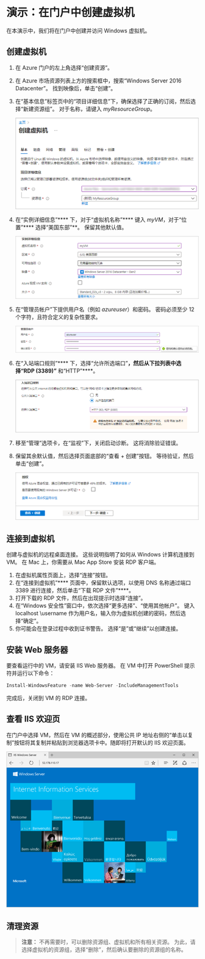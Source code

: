 # <a name="demonstration-create-a-virtual-machine-in-the-portal"></a>演示：在门户中创建虚拟机

在本演示中，我们将在门户中创建并访问 Windows 虚拟机。

## <a name="create-the-virtual-machine"></a>创建虚拟机

1. 在 Azure 门户的左上角选择“创建资源”。
2. 在 Azure 市场资源列表上方的搜索框中，搜索“Windows Server 2016 Datacenter”。 找到映像后，单击“创建”。
3. 在“基本信息”标签页中的“项目详细信息”下，确保选择了正确的订阅，然后选择“新建资源组”。 对于名称，请键入 *myResourceGroup*。

    ![为 VM 新建资源组](Images/AZ103_Demo_Creating_VMs1.png)

4. 在“实例详细信息”**** 下，对于“虚拟机名称”**** 键入 *myVM*，对于“位置”**** 选择“美国东部”**。 保留其他默认值。

    ![“实例详细信息”部分](Images/AZ103_Demo_Creating_VMs2.png)

5. 在“管理员帐户”下提供用户名（例如 *azureuser*）和密码。 密码必须至少 12 个字符，且符合定义的复杂性要求。

    ![输入用户名和密码](Images/AZ103_Demo_Creating_VMs3.png)

6. 在“入站端口规则”**** 下，选择“允许所选端口”****，然后从下拉列表中选择“RDP (3389)”**** 和“HTTP”****。

    ![打开 RDP 和 HTTP 的端口](Images/AZ103_Demo_Creating_VMs4.png)

7. 移至“管理”选项卡，在“监视”下，关闭启动诊断。 这将消除验证错误。 
8. 保留其余默认值，然后选择页面底部的“查看 + 创建”按钮。 等待验证，然后单击“创建”。 

    ![查看 + 创建](Images/AZ103_Demo_Creating_VMs5.png)

## <a name="connect-to-the-virtual-machine"></a>连接到虚拟机

创建与虚拟机的远程桌面连接。 这些说明指明了如何从 Windows 计算机连接到 VM。 在 Mac 上，你需要从 Mac App Store 安装 RDP 客户端。

1. 在虚拟机属性页面上，选择“连接”按钮。
2. 在“连接到虚拟机”**** 页面中，保留默认选项，以使用 DNS 名称通过端口 3389 进行连接，然后单击“下载 RDP 文件”****。
3. 打开下载的 RDP 文件，然后在出现提示时选择“连接”。
4. 在“Windows 安全性”窗口中，依次选择“更多选择”、“使用其他帐户”。 键入 localhost \username 作为用户名，输入你为虚拟机创建的密码，然后选择“确定”。
5. 你可能会在登录过程中收到证书警告。 选择“是”或“继续”以创建连接。  

## <a name="install-web-server"></a>安装 Web 服务器

要查看运行中的 VM，请安装 IIS Web 服务器。 在 VM 中打开 PowerShell 提示符并运行以下命令：

```PowerShell
Install-WindowsFeature -name Web-Server -IncludeManagementTools
```

完成后，关闭到 VM 的 RDP 连接。

## <a name="view-the-iis-welcome-page"></a>查看 IIS 欢迎页

在门户中选择 VM，然后在 VM 的概述部分，使用公共 IP 地址右侧的“单击以复制”按钮将其复制并粘贴到浏览器选项卡中。随即将打开默认的 IIS 欢迎页面。

![IIS 默认站点](Images/AZ103_Demo_Creating_VMs6.png)

## <a name="clean-up-resources"></a>清理资源

>**注意：** 不再需要时，可以删除资源组、虚拟机和所有相关资源。 为此，请选择虚拟机的资源组，选择“删除”，然后确认要删除的资源组的名称。
